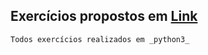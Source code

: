 ## Exercícios propostos em [Link](https://wiki.python.org.br/ListaDeExercicios)
    Todos exercícios realizados em _python3_
